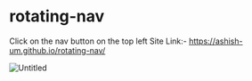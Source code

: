 # rotating-nav
Click on the nav button on the top left
Site Link:- https://ashish-um.github.io/rotating-nav/

![Untitled](https://user-images.githubusercontent.com/83769253/234058110-239d213a-716d-4204-a9b7-d8be9289bf26.gif)
